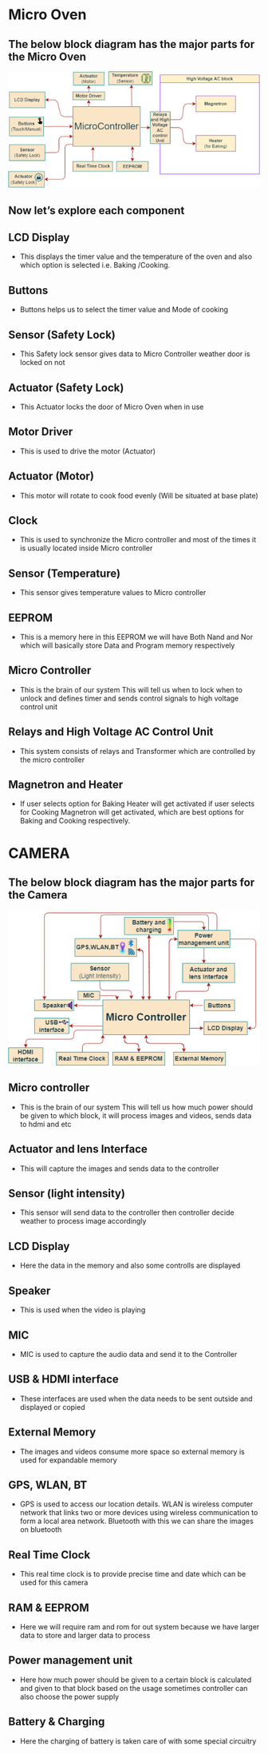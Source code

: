 # Micro Oven
## The below block diagram has the major parts for the Micro Oven
 ![Micro oven Block Diagramcommit](https://github.com/praveenraj2001/M2-EmbSys/blob/main/CaseStudy/Microwave_oven.png)
 

## Now let’s explore each component
## LCD Display
*	This displays the timer value and the temperature of the oven and also which option is selected i.e. Baking /Cooking.
## Buttons
*	Buttons helps us to select the timer value and Mode of cooking 
## Sensor (Safety Lock)
*	This Safety lock sensor gives data to Micro Controller weather door is locked on not
## Actuator (Safety Lock)
*	This Actuator locks the door of Micro Oven when in use
## Motor Driver
*	This is used to drive the motor (Actuator)
## Actuator (Motor)
*	This motor will rotate to cook food evenly (Will be situated at base plate)
## Clock
*	This is used to synchronize the Micro controller and most of the times it is usually located inside Micro controller
## Sensor (Temperature)
*	This sensor gives temperature values to Micro controller
## EEPROM
*	This is a memory here in this EEPROM we will have Both Nand and Nor which will basically store Data and Program memory respectively
## Micro Controller
*	This is the brain of our system This will tell us when to lock when to unlock
and defines timer and sends control signals to high voltage control unit 
## Relays and High Voltage AC Control Unit 
*	This system consists of relays and Transformer which are controlled by the micro controller
## Magnetron and Heater
*	If user selects option for Baking Heater will get activated if user selects for Cooking Magnetron will get activated, which are best options for Baking and Cooking respectively.

# CAMERA
## The below block diagram has the major parts for the Camera
![Camera Block Diagram](https://github.com/praveenraj2001/M2-EmbSys/blob/main/CaseStudy/Camera.png)

## Micro controller 
* This is the brain of our system This will tell us how much power should be given to which block, it will process images and videos, sends data to hdmi and etc
## Actuator and lens Interface 
* This will capture the images and sends data to the controller
## Sensor (light intensity)
* This sensor will send data to the controller then controller decide weather to process image accordingly
## LCD Display 
* Here the data in the memory and also some controlls are displayed
## Speaker
* This is used when the video is playing 
## MIC
* MIC is used to capture the audio data and send it to the Controller
## USB & HDMI interface
* These interfaces are used when the data needs to be sent outside and displayed or copied
## External Memory
* The images and videos consume more space so external memory is used for expandable memory
## GPS, WLAN, BT
* GPS is used to access our  location details. WLAN is wireless computer network that links two or more devices using wireless communication to form a local area network. Bluetooth with this we can share the images on bluetooth
## Real Time Clock
* This real time clock is to provide precise time and date which can be used for this camera
## RAM & EEPROM
* Here we will require ram and rom for out system because we have larger data to store and larger data to process
## Power management unit
* Here how much power should be given to a certain block is calculated and given to that block based on the usage sometimes controller can also choose the power supply
## Battery & Charging
* Here the charging of battery is taken care of with some special circuitry